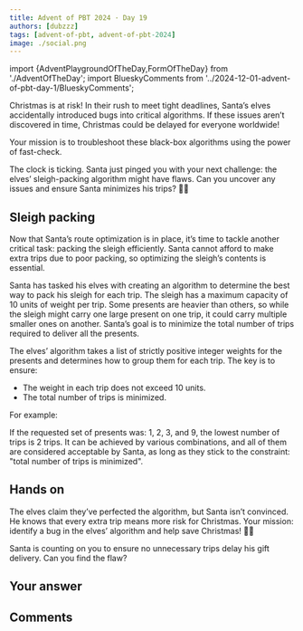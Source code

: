 ```yaml
---
title: Advent of PBT 2024 · Day 19
authors: [dubzzz]
tags: [advent-of-pbt, advent-of-pbt-2024]
image: ./social.png
---
```


import {AdventPlaygroundOfTheDay,FormOfTheDay} from './AdventOfTheDay';
import BlueskyComments from '../2024-12-01-advent-of-pbt-day-1/BlueskyComments';

Christmas is at risk! In their rush to meet tight deadlines, Santa’s elves accidentally introduced bugs into critical algorithms. If these issues aren’t discovered in time, Christmas could be delayed for everyone worldwide!

Your mission is to troubleshoot these black-box algorithms using the power of fast-check.

The clock is ticking. Santa just pinged you with your next challenge: the elves’ sleigh-packing algorithm might have flaws. Can you uncover any issues and ensure Santa minimizes his trips? 🎄✨

<!--truncate-->

## Sleigh packing

Now that Santa’s route optimization is in place, it’s time to tackle another critical task: packing the sleigh efficiently. Santa cannot afford to make extra trips due to poor packing, so optimizing the sleigh’s contents is essential.

Santa has tasked his elves with creating an algorithm to determine the best way to pack his sleigh for each trip. The sleigh has a maximum capacity of 10 units of weight per trip. Some presents are heavier than others, so while the sleigh might carry one large present on one trip, it could carry multiple smaller ones on another. Santa’s goal is to minimize the total number of trips required to deliver all the presents.

The elves’ algorithm takes a list of strictly positive integer weights for the presents and determines how to group them for each trip. The key is to ensure:

- The weight in each trip does not exceed 10 units.
- The total number of trips is minimized.

For example:

If the requested set of presents was: 1, 2, 3, and 9, the lowest number of trips is 2 trips. It can be achieved by various combinations, and all of them are considered acceptable by Santa, as long as they stick to the constraint: "total number of trips is minimized".

## Hands on

The elves claim they’ve perfected the algorithm, but Santa isn’t convinced. He knows that every extra trip means more risk for Christmas. Your mission: identify a bug in the elves’ algorithm and help save Christmas! 🎄✨

Santa is counting on you to ensure no unnecessary trips delay his gift delivery. Can you find the flaw?

<AdventPlaygroundOfTheDay />

## Your answer

<FormOfTheDay />

## Comments

<BlueskyComments url="" />
